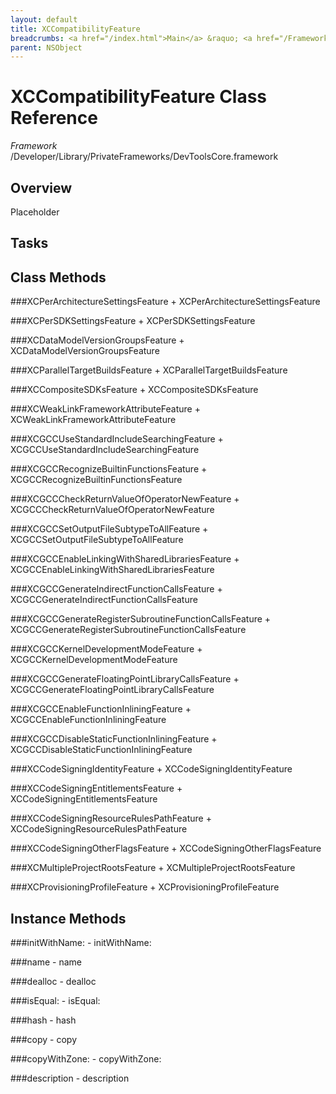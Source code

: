 ```yaml
---
layout: default
title: XCCompatibilityFeature
breadcrumbs: <a href="/index.html">Main</a> &raquo; <a href="/Frameworks.html">Framework</a> &raquo; <a href="/Frameworks/DevToolsCore.html">DevToolsCore</a> &raquo; XCCompatibilityFeature
parent: NSObject 
---
```

# XCCompatibilityFeature Class Reference

*Framework* /Developer/Library/PrivateFrameworks/DevToolsCore.framework

## Overview

Placeholder

## Tasks

## Class Methods

<a name="+XCPerArchitectureSettingsFeature"></a>
###XCPerArchitectureSettingsFeature
    + XCPerArchitectureSettingsFeature

<a name="+XCPerSDKSettingsFeature"></a>
###XCPerSDKSettingsFeature
    + XCPerSDKSettingsFeature

<a name="+XCDataModelVersionGroupsFeature"></a>
###XCDataModelVersionGroupsFeature
    + XCDataModelVersionGroupsFeature

<a name="+XCParallelTargetBuildsFeature"></a>
###XCParallelTargetBuildsFeature
    + XCParallelTargetBuildsFeature

<a name="+XCCompositeSDKsFeature"></a>
###XCCompositeSDKsFeature
    + XCCompositeSDKsFeature

<a name="+XCWeakLinkFrameworkAttributeFeature"></a>
###XCWeakLinkFrameworkAttributeFeature
    + XCWeakLinkFrameworkAttributeFeature

<a name="+XCGCCUseStandardIncludeSearchingFeature"></a>
###XCGCCUseStandardIncludeSearchingFeature
    + XCGCCUseStandardIncludeSearchingFeature

<a name="+XCGCCRecognizeBuiltinFunctionsFeature"></a>
###XCGCCRecognizeBuiltinFunctionsFeature
    + XCGCCRecognizeBuiltinFunctionsFeature

<a name="+XCGCCCheckReturnValueOfOperatorNewFeature"></a>
###XCGCCCheckReturnValueOfOperatorNewFeature
    + XCGCCCheckReturnValueOfOperatorNewFeature

<a name="+XCGCCSetOutputFileSubtypeToAllFeature"></a>
###XCGCCSetOutputFileSubtypeToAllFeature
    + XCGCCSetOutputFileSubtypeToAllFeature

<a name="+XCGCCEnableLinkingWithSharedLibrariesFeature"></a>
###XCGCCEnableLinkingWithSharedLibrariesFeature
    + XCGCCEnableLinkingWithSharedLibrariesFeature

<a name="+XCGCCGenerateIndirectFunctionCallsFeature"></a>
###XCGCCGenerateIndirectFunctionCallsFeature
    + XCGCCGenerateIndirectFunctionCallsFeature

<a name="+XCGCCGenerateRegisterSubroutineFunctionCallsFeature"></a>
###XCGCCGenerateRegisterSubroutineFunctionCallsFeature
    + XCGCCGenerateRegisterSubroutineFunctionCallsFeature

<a name="+XCGCCKernelDevelopmentModeFeature"></a>
###XCGCCKernelDevelopmentModeFeature
    + XCGCCKernelDevelopmentModeFeature

<a name="+XCGCCGenerateFloatingPointLibraryCallsFeature"></a>
###XCGCCGenerateFloatingPointLibraryCallsFeature
    + XCGCCGenerateFloatingPointLibraryCallsFeature

<a name="+XCGCCEnableFunctionInliningFeature"></a>
###XCGCCEnableFunctionInliningFeature
    + XCGCCEnableFunctionInliningFeature

<a name="+XCGCCDisableStaticFunctionInliningFeature"></a>
###XCGCCDisableStaticFunctionInliningFeature
    + XCGCCDisableStaticFunctionInliningFeature

<a name="+XCCodeSigningIdentityFeature"></a>
###XCCodeSigningIdentityFeature
    + XCCodeSigningIdentityFeature

<a name="+XCCodeSigningEntitlementsFeature"></a>
###XCCodeSigningEntitlementsFeature
    + XCCodeSigningEntitlementsFeature

<a name="+XCCodeSigningResourceRulesPathFeature"></a>
###XCCodeSigningResourceRulesPathFeature
    + XCCodeSigningResourceRulesPathFeature

<a name="+XCCodeSigningOtherFlagsFeature"></a>
###XCCodeSigningOtherFlagsFeature
    + XCCodeSigningOtherFlagsFeature

<a name="+XCMultipleProjectRootsFeature"></a>
###XCMultipleProjectRootsFeature
    + XCMultipleProjectRootsFeature

<a name="+XCProvisioningProfileFeature"></a>
###XCProvisioningProfileFeature
    + XCProvisioningProfileFeature

## Instance Methods

<a name="-initWithName:"></a>
###initWithName:
    - initWithName:

<a name="-name"></a>
###name
    - name

<a name="-dealloc"></a>
###dealloc
    - dealloc

<a name="-isEqual:"></a>
###isEqual:
    - isEqual:

<a name="-hash"></a>
###hash
    - hash

<a name="-copy"></a>
###copy
    - copy

<a name="-copyWithZone:"></a>
###copyWithZone:
    - copyWithZone:

<a name="-description"></a>
###description
    - description

